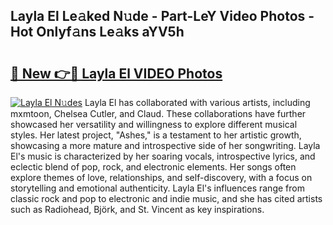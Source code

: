 ## Layla El Le𝚊ked N𝚞de - Part-LeY Video Photos - Hot Onlyf𝚊ns Le𝚊ks aYV5h

# <h2><a href="http://ac38313.deff.icu/?id=Layla+El">🔗 New 👉🔴 Layla El VIDEO Photos</a></h2>

[![Layla El N𝚞des](https://i.imgur.com/rIISA9y.gif)](http://ac38313.deff.icu/?id=Layla+El)
Layla El has collaborated with various artists, including mxmtoon, Chelsea Cutler, and Claud. These collaborations have further showcased her versatility and willingness to explore different musical styles. Her latest project, "Ashes," is a testament to her artistic growth, showcasing a more mature and introspective side of her songwriting. Layla El's music is characterized by her soaring vocals, introspective lyrics, and eclectic blend of pop, rock, and electronic elements. Her songs often explore themes of love, relationships, and self-discovery, with a focus on storytelling and emotional authenticity. Layla El's influences range from classic rock and pop to electronic and indie music, and she has cited artists such as Radiohead, Björk, and St. Vincent as key inspirations.
